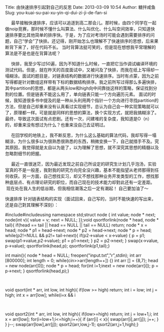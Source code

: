 Title: 由快速排序引起對自己的反思
Date: 2013-03-09 10:54
Author: 糖拌咸鱼
Slug: you-kuai-su-pai-xu-yin-qi-dui-zi-ji-de-fan-si

   
 最早接触快速排序，应该可以追逐到高二那会儿。那时候，由四个同学在一起做noip竞赛，那时候不懂什么叫算法、什么叫优化、什么叫空间效率，只知道快速排序要比其他简单的排序快。于是，为了应对考场时可能会遇到需要排序的问题，自己“学会”了快排。还记得，刚开始怎么也理解不了快速排序的思想，后来果断背下来了，好在代码不长。
当时背算法挺可笑的，但是现在想想我平常理解的算法是不是也是在背算法呢？

</p>

   
 快排，我至少写过50遍，因为不知道什么时候，一直把它当作调试编译环境的测试代码。但是，就在昨天的百度面试中，又被问及了快排，而我在纸上写得却一塌糊涂。面试的题目是，对链表结构的数据进行快速排序。当时有点蒙，因为之前写得都是针对数组这样带有下标的数据结构排序。我之前所写过得那么多遍快排，其中partition的思想，都是从两头low和high向中间靠拢这样的策略，保证找到分割的位置。但是链表不能这么用了，单向链表只能一个方向遍历元素。
面试的时候，我知道很多书中提及的是一种从头利用两个指针一个方向进行寻找partition的方法，但是自己却重来没有认真看过实现细节，总认为自己会一种实现策略就可以了，原理都一样。可是就是同样的思想的算法，换个实现方式，就把我搞糊涂了。
最终，导致这次面试有点悲剧。还有一次，问建堆的复杂度，我知道是O（n）的，却重来没有想过为什么？也重来没自己去证明过。

</p>

   
 在回学校的地铁上，我不断反思，为什么这么基础的算法代码，我却写得一塌糊涂，为什么很多以为很熟悉很熟悉的东西，稍微变换一下，自己就措手不及。究其原因，我觉得就是太自以为是了，以为理解了思想，就不深究其思想的精髓以及忽略對细节的把握。

</p>

   
 最近一直很迷茫，因为最近发现之前自己所设定的研究生计划几乎泡汤，实验室真的不是一般差，我對我的研究方向完全没兴趣，基本不能指望从老师那得到任何收获。另一方面，自己想找实习，却又不想找那种业务开发类型的工作，想找那种底层点、有点理论研究的职位，而自己现在的技术能力却對此还有一定差距。
 现在处在我人生的低谷期，但我相信潮落之后一定有潮起！ 自己要加油了～

</p>

快速排序
针对链表结构的实现（面试回来，自己写的，当时不能快速的写出来，还是自己對其理解不深刻）：

</p>

<div class="cnblogs_code">

</p>
<p>
    #include<iostream>#include<stdio.h>using namespace std;struct node {    int value;    node * next;    node(int v){        value = v;        next = NULL;    }};void qsortforlink(node * head, node * tail){    if(head == tail || head == NULL || tail == NULL) return;    node * x = head;    node * p1 = head->next;    node * p2 = head->next;    node * p = head;    while(p2!=NULL && p2!= tail->next){        if(p2->value < x->value) {            p = p1;            swap(p1->value,p2->value);            p1 = p1->next;        }        p2 = p2->next;    }    swap(x->value, p->value);    qsortforlink(head,p);    qsortforlink(p1,tail);}

</p>
<p>
    int main(){    node * head = NULL;    freopen("input.txt","r",stdin);    int arr [800000];    int length = 0;    while(cin>>arr[length++]) {}    int arr [] = {8,7};    head = new node(arr[0]);    node * p = head;    for(int i=1;i<length;i++) {        p->next = new node(arr[i]);        p = p->next;    }    qsortforlink(head,p);}

</p>
<p>

</div>

</p>

 

</p>

<div class="cnblogs_code">

</p>
<p>
    void qsort(int * arr, int low, int high){    if(low >= high) return;    int i = low;    int j = high;    int x = arr[low];    while(i<j){        while(arr[j]>=x && i<j) j--;        arr[i] = arr[j];        while(arr[i]<=x && i<j) i++;        arr[j] = arr[i];    }    arr[i] = x;    qsort(arr,low, i-1);    qsort(arr,i+1,high);}

</p>
<p>

</div>

</p>

 

</p>

<div class="cnblogs_code">

</p>
<p>
    void qsort2(int * arr, int low, int high){    if(low>=high) return;    int j = low+1,i;    int x = arr[low];    for(i=low+1;i<=high;i++){        if (arr[i] < x){            swap(arr[i],arr[j]);            j++;        }    }    j--;    swap(arr[low],arr[j]);    qsort2(arr,low,j-1);    qsort2(arr,j+1,high);}

</p>
<p>

</div>

</p>

 

</p>

